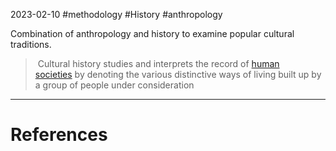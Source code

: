 2023-02-10
#methodology #History #anthropology 

Combination of anthropology and history to examine popular cultural traditions.

>  Cultural history studies and interprets the record of [human societies](https://en.wikipedia.org/wiki/Human_societies "Human societies") by denoting the various distinctive ways of living built up by a group of people under consideration

---
# References
